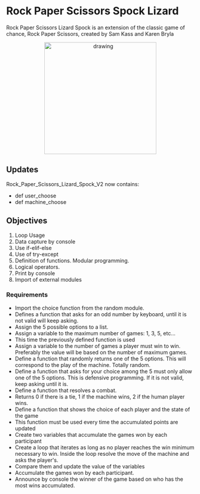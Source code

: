 # Rock Paper Scissors Spock Lizard
Rock Paper Scissors Lizard Spock is an extension of the classic game of chance, Rock Paper Scissors, created by Sam Kass and Karen Bryla

<p align="center">
    <img src="https://github.com/RealXun/Paper_Rock_Scissors_Spock_Lizard/blob/main/Resources/Cover.png"alt="drawing" width="300">

## Updates

Rock_Paper_Scissors_Lizard_Spock_V2 now contains:
- def user_choose
- def machine_choose

## Objectives
1. Loop Usage
2. Data capture by console
3. Use if-elif-else
4. Use of try-except
5. Definition of functions. Modular programming.
6. Logical operators.
7. Print by console
8. Import of external modules
  
### Requirements 
- Import the choice function from the random module.
- Defines a function that asks for an odd number by keyboard, until it is not valid will keep asking.
- Assign the 5 possible options to a list.
- Assign a variable to the maximum number of games: 1, 3, 5, etc...
- This time the previously defined function is used
- Assign a variable to the number of games a player must win to win. Preferably the value will be based on the number of maximum games.
- Define a function that randomly returns one of the 5 options. This will correspond to the play of the machine. Totally random.
- Define a function that asks for your choice among the 5 must only allow one of the 5 options. This is defensive programming. If it is not valid, keep asking until it is.
- Define a function that resolves a combat.
- Returns 0 if there is a tie, 1 if the machine wins, 2 if the human player wins.
- Define a function that shows the choice of each player and the state of the game
- This function must be used every time the accumulated points are updated
- Create two variables that accumulate the games won by each participant
- Create a loop that iterates as long as no player reaches the win minimum necessary to win. Inside the loop resolve the move of the machine and asks the player's.
- Compare them and update the value of the variables
- Accumulate the games won by each participant.
- Announce by console the winner of the game based on who has the most wins accumulated.
